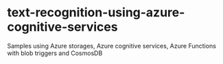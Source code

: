 # text-recognition-using-azure-cognitive-services
Samples using Azure storages, Azure cognitive services, Azure Functions with blob triggers and CosmosDB
